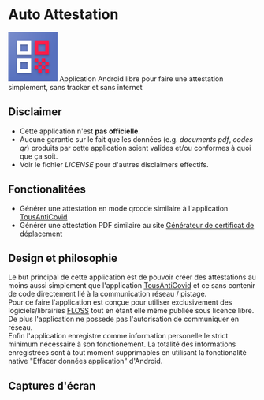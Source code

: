 # Auto Attestation
<img src="https://raw.githubusercontent.com/maxisoft/AutoAttestation/dev/app/src/main/res/raw/web_hi_res_512.png" alt="logo" width="100"/>
Application Android libre pour faire une attestation simplement, sans tracker et sans internet

## Disclaimer
- Cette application n'est **pas officielle**.  
- Aucune garantie sur le fait que les données (e.g. *documents pdf*, *codes qr*) produits par cette application soient valides et/ou conformes à quoi que ça soit.  
- Voir le fichier *LICENSE* pour d'autres disclaimers effectifs.

## Fonctionalitées
- Générer une attestation en mode qrcode similaire à l'application [TousAntiCovid](https://play.google.com/store/apps/details?id=fr.gouv.android.stopcovid)
- Générer une attestation PDF similaire au site [Générateur de certificat de déplacement](https://media.interieur.gouv.fr/deplacement-covid-19/)

## Design et philosophie
Le but principal de cette application est de pouvoir créer des attestations au moins aussi simplement que l'application [TousAntiCovid](https://play.google.com/store/apps/details?id=fr.gouv.android.stopcovid) et ce sans contenir de code directement lié à la communication réseau / pistage.  
Pour ce faire l'application est conçue pour utiliser exclusivement des logiciels/librairies [FLOSS](https://fr.wikipedia.org/wiki/Free/Libre_Open_Source_Software) tout en étant elle même publiée sous licence libre.  
De plus l'application ne possede pas l'autorisation de communiquer en réseau.  
Enfin l'application enregistre comme information personelle le strict minimum nécessaire à son fonctionement. La totalité des informations enregistrées sont à tout moment supprimables en utilisant la fonctionalité native "Effacer données application" d'Android.

## Captures d'écran
